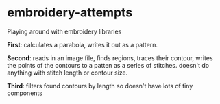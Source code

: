 # embroidery-attempts
Playing around with embroidery libraries


**First**: calculates a parabola, writes it out as a pattern.

**Second**: reads in an image file, finds regions, traces their contour, writes the points of the contours to a patten as a series of stitches. doesn't do anything with stitch length or contour size.

**Third**: filters found contours by length so doesn't have lots of tiny components

